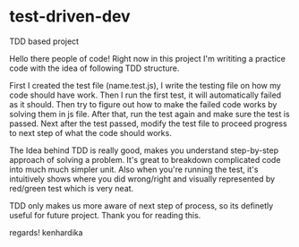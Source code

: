 # test-driven-dev
TDD based project

Hello there people of code!
Right now in this project I'm writiting a practice code with the idea of following TDD structure.

First I created the test file (name.test.js), I write the testing file on how my code should have work. Then I run the first test, it will automatically failed as it should.
Then try to figure out how to make the failed code works by solving them in js file. After that, run the test again and make sure the test is passed.
Next after the test passed, modify the test file to proceed progress to next step of what the code should works.

The Idea behind TDD is really good, makes you understand step-by-step approach of solving a problem. It's great to breakdown complicated code into much much simpler unit. Also when you're running the test, it's intuitively shows where you did wrong/right and visually represented by red/green test which is very neat.

TDD only makes us more aware of next step of process, so its definetly useful for future project.
Thank you for reading this.

regards!
kenhardika
